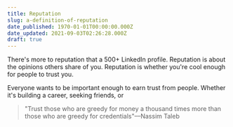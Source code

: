 ```yaml
---
title: Reputation
slug: a-definition-of-reputation
date_published: 1970-01-01T00:00:00.000Z
date_updated: 2021-09-03T02:26:28.000Z
draft: true
---
```


There's more to reputation that a 500+ LinkedIn profile. Reputation is about the opinions others share of you. Reputation is whether you're cool enough for people to trust you.

Everyone wants to be important enough to earn trust from people. Whether it's building a career, seeking friends, or 

> "Trust those who are greedy for money a thousand times more than those who are greedy for credentials"––Nassim Taleb
